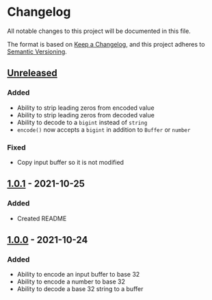 # Changelog

All notable changes to this project will be documented in this file.

The format is based on [Keep a Changelog](https://keepachangelog.com/en/1.0.0/),
and this project adheres to [Semantic Versioning](https://semver.org/spec/v2.0.0.html).

## [Unreleased]

### Added

- Ability to strip leading zeros from encoded value
- Ability to strip leading zeros from decoded value
- Ability to decode to a `bigint` instead of `string`
- `encode()` now accepts a `bigint` in addition to `Buffer` or `number`

### Fixed

- Copy input buffer so it is not modified

## [1.0.1] - 2021-10-25

### Added

- Created README

## [1.0.0] - 2021-10-24

### Added

- Ability to encode an input buffer to base 32
- Ability to encode a number to base 32
- Ability to decode a base 32 string to a buffer

[unreleased]: https://github.com/devbanana/crockford-base32/compare/1.0.1...HEAD
[1.0.1]: https://github.com/devbanana/crockford-base32/compare/1.0.0...1.0.1
[1.0.0]: https://github.com/devbanana/crockford-base32/releases/tag/1.0.0
